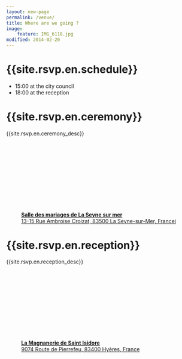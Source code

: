```yaml
---
layout: new-page
permalink: /venue/
title: Where are we going ?
image:
    feature: IMG_6118.jpg
modified: 2014-02-20
---
```

<script type="text/javascript">
    function initialize() {
        // City council map
        var cityCouncilLatlng = new google.maps.LatLng(43.103341, 5.879964);
        var mapCityCouncilOptions = {
            center: cityCouncilLatlng,
            zoom: 16
        };
        var mapCityCouncil = new google.maps.Map(document.getElementById("map-city-council"),
            mapCityCouncilOptions);
        
        // To add the marker to the map, use the 'map' property
        var marker = new google.maps.Marker({
                position: cityCouncilLatlng,
                map: mapCityCouncil,
                title:"Salle des mariages de La Seyne sur mer"
        });

        // Reception Map
        var receptionLatlng = new google.maps.LatLng(43.1890367,6.1277288);
        var receptionMapOptions = {
            center: receptionLatlng,
            zoom: 10
        };
        var receptionMap = new google.maps.Map(document.getElementById("map-reception"),
            receptionMapOptions);
        
        // To add the marker to the map, use the 'map' property
        var receptionMarker = new google.maps.Marker({
                position: receptionLatlng,
                map: receptionMap,
                title:"Magnanerie de Saint Isidore"
        });
    }
google.maps.event.addDomListener(window, 'load', initialize);
</script>


# {{site.rsvp.en.schedule}}

* 15:00 at the city council
* 18:00 at the reception

# {{site.rsvp.en.ceremony}}

{{site.rsvp.en.ceremony_desc}}

<figure class="half">
  <div id="map-city-council" class="map elem" style="height:0;padding-bottom: 40.25%;"></div>
  <p class="elem"><a href="https://www.google.com/maps/place/43%C2%B006'11.4%22N+5%C2%B052'48.2%22E/@43.103176,5.88007,14z/data=!3m1!4b1!4m2!3m1!1s0x0:0x0"><strong>Salle des mariages de La Seyne sur mer</strong><br />13-15 Rue Ambroise Croizat, 83500 La Seyne-sur-Mer, Francei</a></p> 
  <figcaption></figcaption>
</figure>


# {{site.rsvp.en.reception}}

{{site.rsvp.en.reception_desc}}

<figure class="half">
  <div id="map-reception" class="map elem" style="height:0;padding-bottom: 40.25%;"></div>
  <p class="elem"><a href="https://www.google.co.jp/maps/place/La+Magnanerie+de+Saint+Isidore/@43.1890367,6.1277288,17z/data=!3m1!4b1!4m2!3m1!1s0x0:0xac93425c69b72207"><strong>La Magnanerie de Saint Isidore</strong><br />9074 Route de Pierrefeu, 83400 Hyères, France</a></p> 
  <figcaption></figcaption>
</figure>

